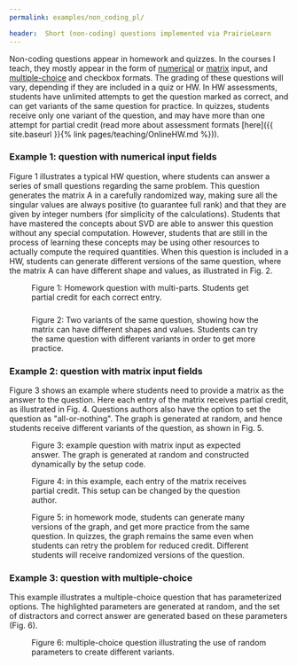 ```yaml
---
permalink: examples/non_coding_pl/

header:  Short (non-coding) questions implemented via PrairieLearn
---
```


Non-coding questions appear in homework and quizzes. In the courses I teach, they mostly appear in the form of <a href="#number_question">numerical</a> or
<a href="#matrix_question">matrix</a> input, and
<a href="#mc_question">multiple-choice</a> and checkbox formats. The grading of these questions will vary, depending if they are included in a quiz or HW. In HW assessments, students have unlimited attempts to get the question marked as correct, and can get variants of the same question for practice. In quizzes, students receive only one variant of the question, and may have more than one attempt for partial credit (read more about assessment formats [here]({{ site.baseurl }}{% link pages/teaching/OnlineHW.md %})).

<a name="number_question"></a>
### Example 1: question with numerical input fields

Figure 1 illustrates a typical HW question, where students can answer a series of small questions regarding the same problem. This question generates the matrix A in a carefully randomized way, making sure all the singular values are always positive (to guarantee full rank) and that they are given by integer numbers (for simplicity of the calculations). Students that have mastered the concepts about SVD are able to answer this question without any special computation. However, students that are still in the process of learning these concepts may be using other resources to actually compute the required quantities. When this question is included in a HW, students can generate different versions of the same question, where the matrix A can have different shape and values, as illustrated in Fig. 2.

 <figure class="figure border m-3">
    <img src="{{ site.baseurl }}/pages/images/hw_number_input.png" alt="" style="display: block; margin-left: auto; margin-right: auto; max-height: 420px; max-width: 90%;  clear:">
 <figcaption class="figure-caption text-center"> Figure 1: Homework question with multi-parts. Students get partial credit for each correct entry.</figcaption>
  </figure>

  <figure class="figure border m-3">
     <img src="{{ site.baseurl }}/pages/images/hw_number_input_variants.png" alt="" style="display: block; margin-left: auto; margin-right: auto; padding-top:10px; max-height: 420px; max-width: 90%;  clear:">
  <figcaption class="figure-caption text-center"> Figure 2: Two variants of the same question, showing how the matrix can have different shapes and values. Students can try the same question with different variants in order to get more practice.</figcaption>
   </figure>

<a name="matrix_question"></a>
### Example 2:  question with matrix input fields

Figure 3 shows an example where students need to provide a matrix as the answer to the question. Here each entry of the matrix receives partial credit, as illustrated in Fig. 4. Questions authors also have the option to set the question as "all-or-nothing". The graph is generated at random, and hence students receive different variants of the question, as shown in Fig. 5.

<figure class="figure border m-3">
   <img src="{{ site.baseurl }}/pages/images/adjacency_intro.png" alt="" style="display: block; margin-left: auto; margin-right: auto; margin-top:10px; max-height: 420px;  max-width: 90%;  clear:">
<figcaption class="figure-caption text-center"> Figure 3: example question with matrix input as expected answer. The graph is generated at random and constructed dynamically by the setup code.</figcaption>
 </figure>

 <figure class="figure border m-3">
    <img src="{{ site.baseurl }}/pages/images/adjacency_submission.png" alt="" style="display: block; margin-left: auto; margin-right: auto; max-height: 420px; max-width: 90%;  clear:">
 <figcaption class="figure-caption text-center"> Figure 4: in this example, each entry of the matrix receives partial credit. This setup can be changed by the question author.</figcaption>
  </figure>

  <figure class="figure border m-3">
     <img src="{{ site.baseurl }}/pages/images/adjacency_variants.png" alt="" style="display: block; margin-left: auto; margin-right: auto; margin-top:10px; max-height: 350px; max-width: 90%;  clear:">
  <figcaption class="figure-caption text-center"> Figure 5: in homework mode, students can generate many versions of the graph, and get more practice from the same question. In quizzes, the graph remains the same even when students can retry the problem for reduced credit. Different students will receive randomized versions of the question.</figcaption>
   </figure>

<a name="mc_question"></a>
### Example 3: question with multiple-choice

This example illustrates a multiple-choice question that has parameterized options. The highlighted parameters are generated at random, and the set of distractors and correct answer are generated based on these parameters (Fig. 6).

   <figure class="figure border m-3">
      <img src="{{ site.baseurl }}/pages/images/Taylor_MC.png" alt="" style="display: block; margin-left: auto; margin-right: auto; margin-top:10px; max-height: 300px;  max-width: 90%;  clear:">
   <figcaption class="figure-caption text-center"> Figure 6: multiple-choice question illustrating the use of random parameters to create different variants. </figcaption>
    </figure>
